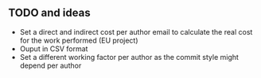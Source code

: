 TODO and ideas
--------------

* Set a direct and indirect cost per author email to calculate the real cost for the work performed (EU project)
* Ouput in CSV format
* Set a different working factor per author as the commit style might depend per author
